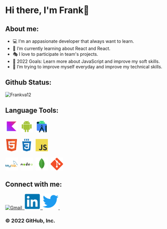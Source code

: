  # Hi there, I'm Frank👋 
  
  ## About me:
  
  - 💻 I’m an appasionate developer that always want to learn.
  - 🌱 I’m currently learning about React and React.
  - 🎭 I love to participate in team's projects.
  - 🥅 2022 Goals: Learn more about JavaScript and improve my soft skills.
  - 🎨 I’m trying to improve myself everyday and improve my technical skills.
    
## Github Status: 
  ![Frankva12](https://github-readme-stats.vercel.app/api?username=Frankva12&show_icons=true&theme=transparent&hide=contribs,stars)

## Language Tools:

<div>
  <img src="https://github.com/devicons/devicon/blob/master/icons/kotlin/kotlin-original.svg"  title="KOTLIN" alt="KOTLIN" width="40" height="40"/>&nbsp;
  <img src="https://github.com/devicons/devicon/blob/master/icons/android/android-original.svg"  title="ANDROID" alt="ANDROID" width="40" height="40"/>&nbsp;
  <img src="https://github.com/devicons/devicon/blob/master/icons/androidstudio/androidstudio-original.svg"  title="ANDROID-STUDIO" alt="ANDROID-STUDIO" width="40" height="40"/>&nbsp;
  </br>
  </br>
  <img src="https://github.com/devicons/devicon/blob/master/icons/html5/html5-original.svg" title="HTML5" alt="HTML" width="40" height="40"/>&nbsp;
  <img src="https://github.com/devicons/devicon/blob/master/icons/css3/css3-plain-wordmark.svg"  title="CSS3" alt="CSS" width="40" height="40"/>&nbsp;
  <img src="https://github.com/devicons/devicon/blob/master/icons/javascript/javascript-original.svg" title="JavaScript" alt="JavaScript" width="40" height="40"/>&nbsp;
  </br>
  </br>
  <img src="https://github.com/devicons/devicon/blob/master/icons/mysql/mysql-original-wordmark.svg" title="MySQL"  alt="MySQL" width="40" height="40"/>&nbsp;
  <img src="https://github.com/devicons/devicon/blob/master/icons/nodejs/nodejs-original-wordmark.svg" title="NodeJS" alt="NodeJS" width="40" height="40"/>&nbsp;
  <img src="https://github.com/devicons/devicon/blob/master/icons/mongodb/mongodb-original.svg" title="MongoDB" **alt="MongoDB" width="40" height="40"/>&nbsp;
  <img src="https://github.com/devicons/devicon/blob/master/icons/git/git-original.svg" title="Git" **alt="Git" width="40" height="40"/>&nbsp;
  
</div>

## Connect with me:

<div>
   <a href="stanleyvasconcelos0@gmail.com"> 
    <img src="https://img.icons8.com/color/344/gmail-new.png"  title="Gmail" alt="Gmail" width="50" height="50"/>&nbsp;
  </a>
  <a href="https://www.linkedin.com/in/francisco-vasconcelos-8a5a371a9/"> 
    <img src="https://github.com/devicons/devicon/blob/master/icons/linkedin/linkedin-original.svg"  title="Linkein" alt="Linkein" width="50" height="50"/>&nbsp;
  </a>
  <a href="https://twitter.com/Frank_va12"> 
    <img src="https://github.com/devicons/devicon/blob/master/icons/twitter/twitter-original.svg"  title="Twitter" alt="Twitter" width="50" height="50"/>&nbsp;
  </a>
</div>

### © 2022 GitHub, Inc.

